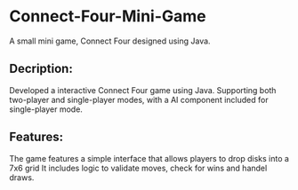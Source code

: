 # Connect-Four-Mini-Game
A small mini game, Connect Four designed using Java.

## Decription:
Developed a interactive Connect Four game using Java. Supporting both two-player and single-player modes, with a AI component included for single-player mode.

## Features:
The game features a simple interface that allows players to drop disks into a 7x6 grid
It includes logic to validate moves, check for wins and handel draws.
